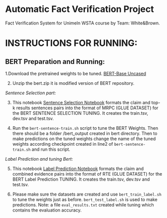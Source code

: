 # Automatic Fact Verification Project
Fact Verification System for Unimeln WSTA course by Team: White&Brown.

# INSTRUCTIONS FOR RUNNING:


## BERT Preparation and Running:
1.Download the pretrained weights to be tuned. [BERT-Base Uncased](https://storage.googleapis.com/bert_models/2018_10_18/uncased_L-12_H-768_A-12.zip)

2. Unzip the bert.zip it is modified version of BERT repository.

*Sentence Selection part:*

3. This notebook [Sentence Selection Notebook](https://github.com/hima950/WSTA_FACT_VERIFICATION/blob/master/sentence_selection.ipynb) formats the claim and top-k results sentences pairs into the format of MRPC (GLUE DATASET) for the BERT SENTENCE SELECTION TUNING. It creates the train.tsv, dev.tsv and test.tsv.

4. Run the `bert-sentence-train.sh` script to tune the BERT Weights. Then there should be a folder /bert_output created in bert directory. Then to make predictions on the tuned weights change the name of the tuned weights according checkpoint created in line2 of `bert-sentence-train.sh` and run this script.

*Label Prediction and tuning Bert:*

5. This notebook [Label Prediction Notebook](https://github.com/hima950/WSTA_FACT_VERIFICATION/blob/master/label_selection_sentences.ipynb) formats the claim and combined evidence pairs into the format of RTE (GLUE DATASET) for the BERT Label Prediction TUNING. It creates the train.tsv, dev.tsv and test.tsv.

6. Please make sure the datasets are created and use `bert_train_label.sh` to tune the weights just as before. `bert_test_label.sh` is used to make predictions.
Note: a file `eval_results.txt` created while tuning which contains the evaluation accuracy.

